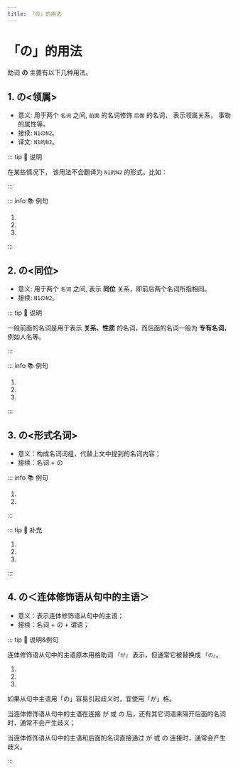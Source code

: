 ```yaml
---
title: 「の」的用法
---
```

            
# 「の」的用法

助词 **の** 主要有以下几种用法。

## 1. の<领属>

* 意义: 用于两个 `名词` 之间, `前面` 的名词修饰 `后面` 的名词， 表示领属关系， 事物的属性等。
* 接续: `N1のN2`。
* 译文: `N1的N2`。

::: tip :bookmark: 说明

在某些情况下， 该用法不会翻译为 `N1的N2` 的形式。比如：

<grammer-content id='no-0' sentence="[日本語/にほんご]の[本/ほん]。" trans='日语书。' />

:::

::: info :books: 例句

1. <grammer-content id='no-1' sentence="あ、[日本/にほん]**の**[方/かた]ですか。" trans='啊，是日本人吗？' />
2. <grammer-content id='no-2' sentence="[鈴木/すずき]さんは[京華/きょうか][大学/だいがく]**の**[学生/がくせい]です。" trans='铃木是京华大学的学生。' />
3. <grammer-content id='no-3' sentence="[高橋/たかはし]さんは[鈴木/すずき]さん**の**[彼女/かのじょ]ではありません。" trans='高桥不是铃木的女朋友。' />

:::

## 2. の<同位>

* 意义: 用于两个 `名词` 之间, 表示 **同位** 关系，即前后两个名词所指相同。
* 接续: `N1のN2`。

::: tip :bookmark: 说明

一般前面的名词是用于表示 **关系、性质** 的名词，而后面的名词一般为 **专有名词**，例如人名等。

:::

::: info :books: 例句

1. <grammer-content id='no-4' sentence="[私/わたし]は[学長/がくちょう]**の**[高橋/たかはし][美穂/みほ]と[申/もう]します。" trans='我是大学校长高桥美穗。' />
2. <grammer-content id='no-5' sentence="こちらは[友達/ともだち]**の**[王/おう]さんです。" trans='这位是我的朋友小王。' />
3. <grammer-content id='no-6' sentence="こちらはの[後輩/こうはい]**の**[高橋/たかはし]さんです。" trans='这位是学妹高桥。' />

:::

## 3. の<形式名词>

* 意义：构成名词词组，代替上文中提到的名词内容；
* 接续：名词 + の

::: info :books: 例句

1. <grammer-content id='no-7' sentence="A: [私/わたし]、**チャイナドレス**が[買/か]いたいんですが。" trans="我想买件旗袍。" />
   <grammer-content id='no-8' sentence="B: 300[元/げん]ぐらいでシルク**の**が[買/か]えますよ。" trans="300块左右就可以买丝绸的旗袍了哟。" />
2. <grammer-content id='no-9' sentence="A: [今晩/こんばん]、**[中華/ちゅうか][料理/りょうり]**はいかがですか。" trans="今晚吃中餐如何？" />
   <grammer-content id='no-10' sentence="B: いいですね。[本場/ほんば]**の**が[食/た]べたいです。" trans="不错诶。我想吃正宗的。" />

:::

::: tip :bookmark: 补充

<grammer-content sentence="**动词、形容词的连体形**后也可接「の」，将动词、形容词**名词化**。" />

<div class="bunpou-block">

1. <grammer-content id='no-11' sentence="[日本/にほん]へ[留学/りゅうがく]に**[行/い]ったの**は[誰/だれ]ですか。" trans="谁去日本留学了。" />
2. <grammer-content id='no-12' sentence="[四川料理/しせんりょうり]をよく[食/た]べます。**[辛/から]いの**が[好/す]きですから" trans="我经常吃川菜，因为我喜欢吃辣的。" />
3. <grammer-content id='no-13' sentence="もっと**[地味/じみ]なの**がほしいですが。" trans="想要更朴素的。" />

</div>

:::

## 4. の＜连体修饰语从句中的主语＞

* 意义：表示连体修饰语从句中的主语；
* 接续：名词 + の + 谓语；

::: tip :bookmark: 说明&例句

连体修饰语从句中的主语原本用格助词 `「が」` 表示，但通常它被替换成 `「の」`。

<div class="bunpou-block">

1. <grammer-content id='no-14' sentence="[将来/しょうらい]、[何/なん]か[舞台/ぶたい]と[関係/かんけい]**の**ある[仕事/しごと]がしたいです。" trans="将来想从事跟舞台有关的工作。" />
2. <grammer-content id='no-15' sentence="あそこは、[李/り]さん**の**いつも[行/い]く[喫茶店/きっさてん]です。" trans="那儿是小李常去的咖啡店。" />
3. <grammer-content id='no-16' sentence="わたし**の**[初/はじ]めて[覚/おぼ]えた[日本語/にほんご]は「ありがとう」です。" trans="我第一次记住的日语是「ありがとう(谢谢)」。" />

</div>

如果从句中主语用「の」容易引起歧义时，宜使用「が」格。

当连体修饰语从句中的主语在连接 が 或 の 后，还有其它词语来隔开后面的名词时，通常不会产生歧义；

当连体修饰语从句中的主语和后面的名词直接通过 が 或 の 连接时，通常会产生歧义。

<div class="bunpou-block">

   <grammer-content id='no-17' sentence="[王/おう]さん**が**[友達/ともだち]に[送/おく]ったメールは[届/とど]きませんでした。(直接接 の **会产生歧义**)" trans="小王给朋友发的邮件没有收到。" />
   <grammer-content id='no-18' sentence="[父/はは]**が/の**[作/つく]った[料理/りょうり]は[美味/おい]しいです。(直接接 の **不会产生歧义**)" trans="爸爸做的料理很好吃。" />

</div>

:::
